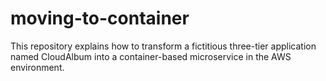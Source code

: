 # moving-to-container
This repository explains how to transform a fictitious three-tier application named CloudAlbum into a container-based microservice in the AWS environment.
